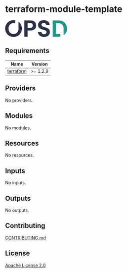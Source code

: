 # terraform-module-template

<a href="https://www.opsd.io" target="_blank"><img alt="OPSd" src=".github/img/OPSD_logo.svg" width="200px"></a>

<!-- BEGIN_TF_DOCS -->
## Requirements

| Name | Version |
|------|---------|
| <a name="requirement_terraform"></a> [terraform](#requirement\_terraform) | >= 1.2.9 |

## Providers

No providers.

## Modules

No modules.

## Resources

No resources.

## Inputs

No inputs.

## Outputs

No outputs.
<!-- END_TF_DOCS -->

## Contributing

[CONTRIBUTING.md](CONTRIBUTING.md)

## License

[Apache License 2.0](LICENSE)
